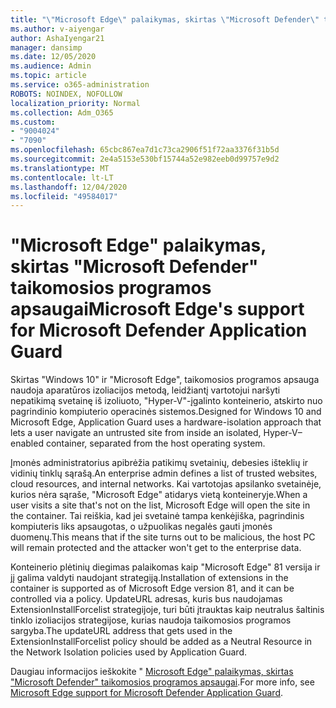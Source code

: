 ```yaml
---
title: "\"Microsoft Edge\" palaikymas, skirtas \"Microsoft Defender\" taikomosios programos apsaugai"
ms.author: v-aiyengar
author: AshaIyengar21
manager: dansimp
ms.date: 12/05/2020
ms.audience: Admin
ms.topic: article
ms.service: o365-administration
ROBOTS: NOINDEX, NOFOLLOW
localization_priority: Normal
ms.collection: Adm_O365
ms.custom:
- "9004024"
- "7090"
ms.openlocfilehash: 65cbc867ea7d1c73ca2906f51f72aa3376f31b5d
ms.sourcegitcommit: 2e4a5153e530bf15744a52e982eeb0d99757e9d2
ms.translationtype: MT
ms.contentlocale: lt-LT
ms.lasthandoff: 12/04/2020
ms.locfileid: "49584017"
---
```

# <a name="microsoft-edges-support-for-microsoft-defender-application-guard"></a><span data-ttu-id="46250-102">"Microsoft Edge" palaikymas, skirtas "Microsoft Defender" taikomosios programos apsaugai</span><span class="sxs-lookup"><span data-stu-id="46250-102">Microsoft Edge's support for Microsoft Defender Application Guard</span></span>

<span data-ttu-id="46250-103">Skirtas "Windows 10" ir "Microsoft Edge", taikomosios programos apsauga naudoja aparatūros izoliacijos metodą, leidžiantį vartotojui naršyti nepatikimą svetainę iš izoliuoto, "Hyper-V"-įgalinto konteinerio, atskirto nuo pagrindinio kompiuterio operacinės sistemos.</span><span class="sxs-lookup"><span data-stu-id="46250-103">Designed for Windows 10 and Microsoft Edge, Application Guard uses a hardware-isolation approach that lets a user navigate an untrusted site from inside an isolated, Hyper-V–enabled container, separated from the host operating system.</span></span>

<span data-ttu-id="46250-104">Įmonės administratorius apibrėžia patikimų svetainių, debesies išteklių ir vidinių tinklų sąrašą.</span><span class="sxs-lookup"><span data-stu-id="46250-104">An enterprise admin defines a list of trusted websites, cloud resources, and internal networks.</span></span> <span data-ttu-id="46250-105">Kai vartotojas apsilanko svetainėje, kurios nėra sąraše, "Microsoft Edge" atidarys vietą konteineryje.</span><span class="sxs-lookup"><span data-stu-id="46250-105">When a user visits a site that's not on the list, Microsoft Edge will open the site in the container.</span></span> <span data-ttu-id="46250-106">Tai reiškia, kad jei svetainė tampa kenkėjiška, pagrindinis kompiuteris liks apsaugotas, o užpuolikas negalės gauti įmonės duomenų.</span><span class="sxs-lookup"><span data-stu-id="46250-106">This means that if the site turns out to be malicious, the host PC will remain protected and the attacker won't get to the enterprise data.</span></span>

<span data-ttu-id="46250-107">Konteinerio plėtinių diegimas palaikomas kaip "Microsoft Edge" 81 versija ir jį galima valdyti naudojant strategiją.</span><span class="sxs-lookup"><span data-stu-id="46250-107">Installation of extensions in the container is supported as of Microsoft Edge version 81, and it can be controlled via a policy.</span></span> <span data-ttu-id="46250-108">UpdateURL adresas, kuris bus naudojamas ExtensionInstallForcelist strategijoje, turi būti įtrauktas kaip neutralus šaltinis tinklo izoliacijos strategijose, kurias naudoja taikomosios programos sargyba.</span><span class="sxs-lookup"><span data-stu-id="46250-108">The updateURL address that gets used in the ExtensionInstallForcelist policy should be added as a Neutral Resource in the Network Isolation policies used by Application Guard.</span></span>

<span data-ttu-id="46250-109">Daugiau informacijos ieškokite " [Microsoft Edge" palaikymas, skirtas "Microsoft Defender" taikomosios programos apsaugai](https://go.microsoft.com/fwlink/?linkid=2134229).</span><span class="sxs-lookup"><span data-stu-id="46250-109">For more info, see [Microsoft Edge support for Microsoft Defender Application Guard](https://go.microsoft.com/fwlink/?linkid=2134229).</span></span>
